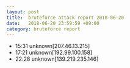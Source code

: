 ```yaml
---
layout: post
title:  bruteforce attack report 2018-06-20
date:   2018-06-20 23:59:59 +09:00
category: bruteforce report
---
```


* 15:31 unknown[207.46.13.215]
* 17:21 unknown[192.99.100.158]
* 22:28 unknown[139.219.235.146]
